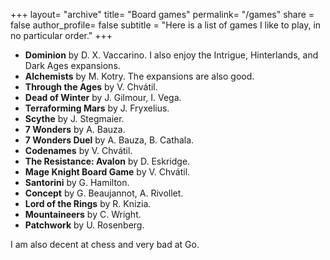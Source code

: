 +++
layout= "archive"
title= "Board games"
permalink= "/games"
share = false
author_profile= false
subtitle = "Here is a list of games I like to play, in no particular order."
+++

* **Dominion** by D. X. Vaccarino. I also enjoy the Intrigue, Hinterlands, and Dark Ages expansions. 
* **Alchemists** by M. Kotry. The expansions are also good. 
* **Through the Ages** by V. Chvátil.
* **Dead of Winter** by J. Gilmour, I. Vega.
* **Terraforming Mars** by J. Fryxelius.
* **Scythe** by J. Stegmaier.
* **7 Wonders** by A. Bauza.
* **7 Wonders Duel** by A. Bauza, B. Cathala.
* **Codenames** by V. Chvátil.
* **The Resistance: Avalon** by D. Eskridge.
* **Mage Knight Board Game** by  V. Chvátil.
* **Santorini** by G. Hamilton.
* **Concept** by G. Beaujannot, A. Rivollet.
* **Lord of the Rings** by R. Knizia.
* **Mountaineers** by C. Wright.
* **Patchwork** by U. Rosenberg.

I am also decent at chess and very bad at Go.
